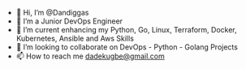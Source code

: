 - 👋 Hi, I’m @Dandiggas
- 👀 I’m a Junior DevOps Engineer
- 🌱 I’m current enhancing my Python, Go, Linux, Terraform, Docker, Kubernetes, Ansible and Aws Skills 
- 💞️ I’m looking to collaborate on DevOps - Python - Golang Projects 
- 📫 How to reach me dadekugbe@gmail.com

<!---
Dandiggas/Dandiggas is a ✨ special ✨ repository because its `README.md` (this file) appears on your GitHub profile.
You can click the Preview link to take a look at your changes.
--->
